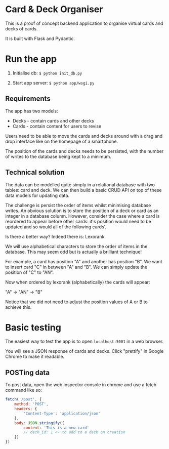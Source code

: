 # Card & Deck Organiser

This is a proof of concept backend application to organise virtual cards and decks of cards.

It is built with Flask and Pydantic.

# Run the app

1. Initialise db: `$ python init_db.py`

2. Start app server: `$ python app/wsgi.py`

## Requirements

The app has two models:
- Decks - contain cards and other decks
- Cards - contain content for users to revise

Users need to be able to move the cards and decks around with a drag and drop interface like on the homepage of a smartphone. 

The position of the cards and decks needs to be persisted, with the number of writes to the database being kept to a minimum.

## Technical solution

The data can be modelled quite simply in a relational database with two tables: card and deck. We can then build a basic CRUD API on top of these data models for updating data. 

The challenge is persist the order of items whilst minimising database writes. An obvious solution is to store the position of a deck or card as an integer in a database column. However, consider the case where a card is reordered to appear before other cards: it's position would need to be updated and so would all of the following cards'.

Is there a better way? Indeed there is: Lexorank. 

We will use alphabetical characters to store the order of items in the database. This may seem odd but is actually a brilliant technique!

For example, a card has position "A" and another has position "B". We want to insert card "C" in between "A" and "B". We can simply update the position of "C" to "AN". 

Now when ordered by lexorank (alphabetically) the cards will appear:

"A" -> "AN" -> "B"

Notice that we did not need to adjust the position values of A or B to achieve this.


# Basic testing

The easiest way to test the app is to open `localhost:5001` in a web browser.

You will see a JSON response of cards and decks. Click "prettify" in Google Chrome to make it readable.

## POSTing data

To post data, open the web inspector console in chrome and use a fetch command like so:

```js
fetch('/post', {
    method: 'POST',
    headers: {
        'Content-Type': 'application/json'
    },
    body: JSON.stringify({
        content: 'This is a new card'
        // deck_id: 1 <- to add to a deck on creation
    })
})
```